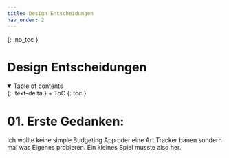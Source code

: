 ```yaml
---
title: Design Entscheidungen
nav_order: 2
---
```


{: .no_toc }
# Design Entscheidungen

<details open markdown="block">
{: .text-delta }
<summary>Table of contents</summary>
+ ToC
{: toc }
</details>

# 01. Erste Gedanken:

Ich wollte keine simple Budgeting App oder eine Art Tracker bauen sondern mal was Eigenes probieren. 
Ein kleines Spiel musste also her.

